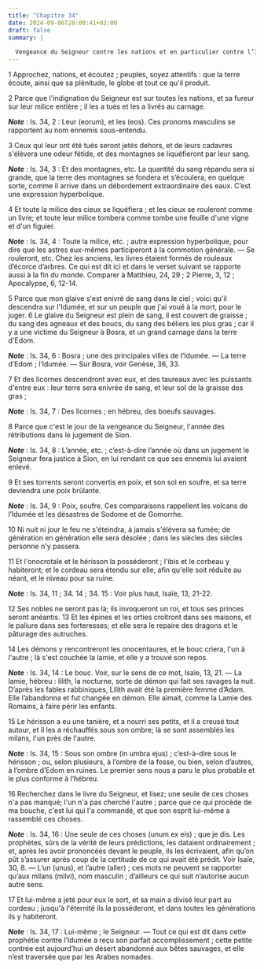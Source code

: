 ```yaml
---
title: "Chapitre 34"
date: 2024-09-06T20:00:41+02:00
draft: false
summary: |
  
  Vengeance du Seigneur contre les nations et en particulier contre l’Idumée.
---
```



1 Approchez, nations, et écoutez ; peuples, soyez attentifs : que la terre écoute, ainsi que sa plénitude, le globe et tout ce qu'il produit.


2 Parce que l'indignation du Seigneur est sur toutes les nations, et sa fureur sur leur milice entière ; il les a tués et les a livrés au carnage.

***Note*** :  Is. 34, 2 : Leur (eorum), et les (eos). Ces pronoms masculins se rapportent au nom ennemis sous-entendu.

3 Ceux qui leur ont été tués seront jetés dehors, et de leurs cadavres s'élèvera une odeur fétide, et des montagnes se liquéfieront par leur sang.

***Note*** :  Is. 34, 3 : Et des montagnes, etc. La quantité du sang répandu sera si grande, que la terre des montagnes se fondera et s’écoulera, en quelque sorte, comme il arrive dans un débordement extraordinaire des eaux. C’est une expression hyperbolique.


4 Et toute la milice des cieux se liquéfiera ; et les cieux se rouleront comme un livre; et toute leur milice tombera comme tombe une feuille d'une vigne et d'un figuier.

***Note*** :  Is. 34, 4 : Toute la milice, etc. ; autre expression hyperbolique, pour dire que les astres eux-mêmes participeront à la commotion générale. ― Se rouleront, etc. Chez les anciens, les livres étaient formés de rouleaux d’écorce d’arbres. Ce qui est dit ici et dans le verset suivant se rapporte aussi à la fin du monde. Comparer à Matthieu, 24, 29 ; 2 Pierre, 3, 12 ; Apocalypse, 6, 12-14.


5 Parce que mon glaive s'est enivré de sang dans le ciel ; voici qu'il descendra sur l'Idumée, et sur un peuple que j'ai voué à la mort, pour le juger. 6 Le glaive du Seigneur est plein de sang, il est couvert de graisse ; du sang des agneaux et des boucs, du sang des béliers les plus gras ; car il y a une victime du Seigneur à Bosra, et un grand carnage dans la terre d'Edom.

***Note*** :  Is. 34, 6 : Bosra ; une des principales villes de l’Idumée. ― La terre d’Edom ; l’Idumée. ― Sur Bosra, voir Genèse, 36, 33.

7 Et des licornes descendront avec eux, et des taureaux avec les puissants d'entre eux : leur terre sera enivrée de sang, et leur sol de la graisse des gras ;

***Note*** :  Is. 34, 7 : Des licornes ; en hébreu, des boeufs sauvages.


8 Parce que c'est le jour de la vengeance du Seigneur, l'année des rétributions dans le jugement de Sion.

***Note*** :  Is. 34, 8 : L’année, etc. ; c’est-à-dire l’année où dans un jugement le Seigneur fera justice à Sion, en lui rendant ce que ses ennemis lui avaient enlevé.


9 Et ses torrents seront convertis en poix, et son sol en soufre, et sa terre deviendra une poix brûlante.

***Note*** :  Is. 34, 9 : Poix, soufre. Ces comparaisons rappellent les volcans de l’Idumée et les désastres de Sodome et de Gomorrhe.

10 Ni nuit ni jour le feu ne s'éteindra, à jamais s'élèvera sa fumée; de génération en génération elle sera désolée ; dans les siècles des siècles personne n'y passera.


11 Et l'onocrotale et le hérisson la posséderont ; l'ibis et le corbeau y habiteront; et le cordeau sera étendu sur elle, afin qu'elle soit réduite au néant, et le niveau pour sa ruine.

***Note*** :  Is. 34, 11 ; 34. 14 ; 34. 15 : Voir plus haut, Isaïe, 13, 21-22.


12 Ses nobles ne seront pas là; ils invoqueront un roi, et tous ses princes seront anéantis. 13 Et les épines et les orties croîtront dans ses maisons, et le paliure dans ses forteresses; et elle sera le repaire des dragons et le pâturage des autruches.


14 Les démons y rencontreront les onocentaures, et le bouc criera, l'un à l'autre ; là s'est couchée la lamie, et elle y a trouvé son repos.

***Note*** :  Is. 34, 14 : Le bouc. Voir, sur le sens de ce mot, Isaïe, 13, 21. ― La lamie, hébreu : lilith, la nocturne, sorte de démon qui fait ses ravages la nuit. D’après les fables rabbiniques, Lilith avait été la première femme d’Adam. Elle l’abandonna et fut changée en démon. Elle aimait, comme la Lamie des Romains, à faire périr les enfants.


15 Le hérisson a eu une tanière, et a nourri ses petits, et il a creusé tout autour, et il les a réchauffés sous son ombre; là se sont assemblés les milans, l'un près de l'autre.

***Note*** :  Is. 34, 15 : Sous son ombre (in umbra ejus) ; c’est-à-dire sous le hérisson ; ou, selon plusieurs, à l’ombre de la fosse, ou bien, selon d’autres, à l’ombre d’Edom en ruines. Le premier sens nous a paru le plus probable et le plus conforme à l’hébreu.


16 Recherchez dans le livre du Seigneur, et lisez; une seule de ces choses n'a pas manqué; l'un n'a pas cherché l'autre ; parce que ce qui procède de ma bouche, c'est lui qui l'a commandé, et que son esprit lui-même a rassemblé ces choses.

***Note*** :  Is. 34, 16 : Une seule de ces choses (unum ex eis) ; que je dis. Les prophètes, sûrs de la vérité de leurs prédictions, les dataient ordinairement ; et, après les avoir prononcées devant le peuple, ils les écrivaient, afin qu’on pût s’assurer après coup de la certitude de ce qui avait été prédit. Voir Isaïe, 30, 8. ― L’un (unus), et l’autre (aller) ; ces mots ne peuvent se rapporter qu’aux milans (milvi), nom masculin ; d’ailleurs ce qui suit n’autorise aucun autre sens.


17 Et lui-même a jeté pour eux le sort, et sa main a divisé leur part au cordeau ; jusqu'à l'éternité ils la posséderont, et dans toutes les générations ils y habiteront.

***Note*** :  Is. 34, 17 : Lui-même ; le Seigneur. ― Tout ce qui est dit dans cette prophétie contre l’Idumée a reçu son parfait accomplissement ; cette petite contrée est aujourd’hui un désert abandonné aux bêtes sauvages, et elle n’est traversée que par les Arabes nomades.

